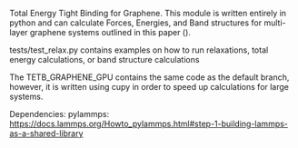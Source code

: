 Total Energy Tight Binding for Graphene. 
This module is written entirely in python and can calculate Forces, Energies, and Band structures for multi-layer graphene systems outlined in this paper (). 

tests/test_relax.py contains examples on how to run relaxations, total energy calculations, or band structure calculations

The TETB_GRAPHENE_GPU contains the same code as the default branch, however, it is written using cupy in order to speed up calculations for large systems. 

Dependencies:
pylammps: https://docs.lammps.org/Howto_pylammps.html#step-1-building-lammps-as-a-shared-library
